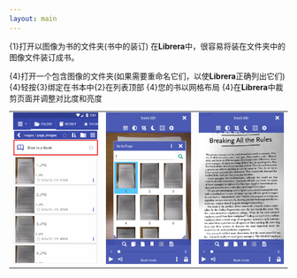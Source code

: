 ```yaml
---
layout: main
---
```


{1}打开以图像为书的文件夹(书中的装订)
在**Librera**中，很容易将装在文件夹中的图像文件装订成书。

{4}打开一个包含图像的文件夹(如果需要重命名它们，以使**Librera**正确列出它们)
{4}轻按{3}绑定在书本中{2}在列表顶部
{4}您的书以网格布局
{4}在**Librera**中裁剪页面并调整对比度和亮度

||||
|-|-|-|
|![](1.png)|![](2.png)|![](3.png)|

